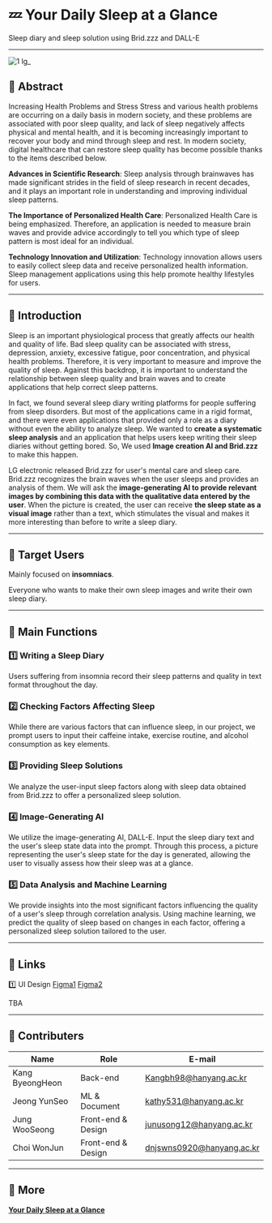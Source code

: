 # 💤 Your Daily Sleep at a Glance
Sleep diary and sleep solution using Brid.zzz and DALL-E
*****
  ![1 lg_](https://github.com/choijungkang/choijungkang/assets/145100780/3e6ee708-ebf0-4552-aee1-8fa501187feb)



## 🌆 Abstract
Increasing Health Problems and Stress Stress and various health problems are occurring on a daily basis in modern society, and these problems are associated with poor sleep quality, and lack of sleep negatively affects physical and mental health, and it is becoming increasingly important to recover your body and mind through sleep and rest. In modern society, digital healthcare that can restore sleep quality has become possible thanks to the items described below. 

**Advances in Scientific Research**: Sleep analysis through brainwaves has made significant strides in the field of sleep research in recent decades, and it plays an important role in understanding and improving individual sleep patterns. 

**The Importance of Personalized Health Care**: Personalized Health Care is being emphasized. Therefore, an application is needed to measure brain waves and provide advice accordingly to tell you which type of sleep pattern is most ideal for an individual. 

**Technology Innovation and Utilization**: Technology innovation allows users to easily collect sleep data and receive personalized health information. Sleep management applications using this help promote healthy lifestyles for users.


*****
## 🌆 Introduction
Sleep is an important physiological process that greatly affects our health and quality of life. Bad sleep quality can be associated with stress, depression, anxiety, excessive fatigue, poor concentration, and physical health problems. Therefore, it is very important to measure and improve the quality of sleep. Against this backdrop, it is important to understand the relationship between sleep quality and brain waves and to create applications that help correct sleep patterns. 

In fact, we found several sleep diary writing platforms for people suffering from sleep disorders. But most of the applications came in a rigid format, and there were even applications that provided only a role as a diary without even the ability to analyze sleep. We wanted to **create a systematic sleep analysis** and an application that helps users keep writing their sleep diaries without getting bored. So, We used **Image creation AI and Brid.zzz** to make this happen.

LG electronic released Brid.zzz for user's mental care and sleep care. Brid.zzz recognizes the brain waves when the user sleeps and provides an analysis of them. We will ask the **image-generating AI to provide relevant images by combining this data with the qualitative data entered by the user**. When the picture is created, the user can receive **the sleep state as a visual image** rather than a text, which stimulates the visual and makes it more interesting than before to write a sleep diary.

*****
## 🌆 Target Users
Mainly focused on **insomniacs**.

Everyone who wants to make their own sleep images and write their own sleep diary.

*****
## 🌆 Main Functions
### 1️⃣ Writing a Sleep Diary

Users suffering from insomnia record their sleep patterns and quality in text format throughout the day.

### 2️⃣ Checking Factors Affecting Sleep

While there are various factors that can influence sleep, in our project, we prompt users to input their caffeine intake, exercise routine, and alcohol consumption as key elements.

### 3️⃣ Providing Sleep Solutions

We analyze the user-input sleep factors along with sleep data obtained from Brid.zzz to offer a personalized sleep solution.

### 4️⃣ Image-Generating AI

We utilize the image-generating AI, DALL-E.
Input the sleep diary text and the user's sleep state data into the prompt.
Through this process, a picture representing the user's sleep state for the day is generated, allowing the user to visually assess how their sleep was at a glance.

### 5️⃣ Data Analysis and Machine Learning

We provide insights into the most significant factors influencing the quality of a user's sleep through correlation analysis.
Using machine learning, we predict the quality of sleep based on changes in each factor, offering a personalized sleep solution tailored to the user.

*****
## 🌆 Links
1️⃣ UI Design
<a href="https://www.figma.com/file/sYPRctHSKSINOswbzCGhcd/Untitled?type=design&node-id=35%3A77&mode=design&t=58YNTjPLGX9xnxbz-1" target="_blank">Figma1</a>
<a href="https://www.figma.com/file/9vGE6NIpQVL8gZSQULzJmX/%EC%A0%95%EC%9A%B0%EC%84%B1's-team-library?type=design&node-id=2312-16&mode=design" target="_blank">Figma2</a>

TBA

*****
## 🌆 Contributers
|**Name**|**Role**|**E-mail**|
|---|---|---|
|Kang ByeongHeon|Back-end|Kangbh98@hanyang.ac.kr|
|Jeong YunSeo|ML & Document|kathy531@hanyang.ac.kr|
|Jung WooSeong|Front-end & Design|junusong12@hanyang.ac.kr|
|Choi WonJun|Front-end & Design|dnjswns0920@hanyang.ac.kr|
*****

## 🌆 More
<a href="https://www.notion.so/Your-Daily-Sleep-at-a-Glance-29b86ced27774ab29bcb64310a8659d9" target="_blank">**Your Daily Sleep at a Glance**</a>

<!--
**choijungkang/choijungkang** is a ✨ _special_ ✨ repository because its `README.md` (this file) appears on your GitHub profile.

Here are some ideas to get you started:

- 🔭 I’m currently working on ...
- 🌱 I’m currently learning ...
- 👯 I’m looking to collaborate on ...
- 🤔 I’m looking for help with ...
- 💬 Ask me about ...
- 📫 How to reach me: ...
- 😄 Pronouns: ...
- ⚡ Fun fact: ...
-->
